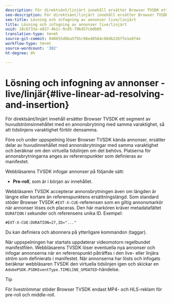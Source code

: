 ```yaml
---
description: För direktsänt/linjärt innehåll ersätter Browser TVSDK ett segment av huvudströmsinnehållet med en annonsbrytning med samma varaktighet, så att tidslinjens varaktighet förblir densamma.
seo-description: För direktsänt/linjärt innehåll ersätter Browser TVSDK ett segment av huvudströmsinnehållet med en annonsbrytning med samma varaktighet, så att tidslinjens varaktighet förblir densamma.
seo-title: Lösning och infogning av annonser live/linjärt
title: Lösning och infogning av annonser live/linjärt
uuid: 18c6733a-e827-4b1c-9cd5-796d57cbdb05
translation-type: tm+mt
source-git-commit: 040655d8ba5f91c98ed0584c08db226ffe1e0f4e
workflow-type: tm+mt
source-wordcount: '302'
ht-degree: 0%

---
```



# Lösning och infogning av annonser - live/linjär{#live-linear-ad-resolving-and-insertion}

För direktsänt/linjärt innehåll ersätter Browser TVSDK ett segment av huvudströmsinnehållet med en annonsbrytning med samma varaktighet, så att tidslinjens varaktighet förblir densamma.

Före och under uppspelning löser Browser TVSDK kända annonser, ersätter delar av huvudinnehållet med annonsbrytningar med samma varaktighet och beräknar om den virtuella tidslinjen om det behövs. Platserna för annonsbrytningarna anges av referenspunkter som definieras av manifestet.

Webbläsarens TVSDK infogar annonser på följande sätt:

* **Pre-roll**, som är i början av innehållet.

Webbläsaren TVSDK accepterar annonsbrytningen även om längden är längre eller kortare än referenspunktens ersättningslängd. Som standard stöder Browser TVSDK `#EXT-X-CUE`-referensen som en giltig annonsmarkör när annonser löses och placeras. Den här markören kräver metadatafältet `DURATION` i sekunder och referensens unika ID. Exempel:

```
#EXT-X-CUE:DURATION=27,ID="..."
```

Du kan definiera och abonnera på ytterligare kommandon (taggar).

När uppspelningen har startats uppdaterar videomotorn regelbundet manifestfilen. Webbläsarens TVSDK löser eventuella nya annonser och infogar annonserna när en referenspunkt påträffas i den live- eller linjära ström som definierats i manifestet. När annonserna har lösts och infogats beräknar webbläsaren TVSDK den virtuella tidslinjen igen och skickar en `AdobePSDK.PSDKEventType.TIMELINE_UPDATED`-händelse.

>[!TIP]
>
>För liveströmmar stöder Browser TVSDK endast MP4- och HLS-reklam för pre-roll och middle-roll.

